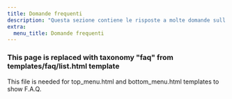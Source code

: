 ```yaml
---
title: Domande frequenti
description: "Questa sezione contiene le risposte a molte domande sull'applicazione Organic Maps, sui nostri collaboratori e sul nostro progetto"
extra:
  menu_title: Domande frequenti
---
```


### This page is replaced with taxonomy "faq" from templates/faq/list.html template

This file is needed for top_menu.html and bottom_menu.html templates to show F.A.Q.
